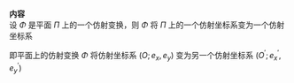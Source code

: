 **内容**  
设 $\Phi$ 是平面 $\Pi$ 上的一个仿射变换，则 $\Phi$ 将 $\Pi$ 上的一个仿射坐标系变为一个仿射坐标系  
  
即平面上的仿射变换 $\Phi$ 将仿射坐标系 $(O;e_x,e_y)$ 变为另一个仿射坐标系 $(O^\prime;e_x^\prime,e_y^\prime)$  
